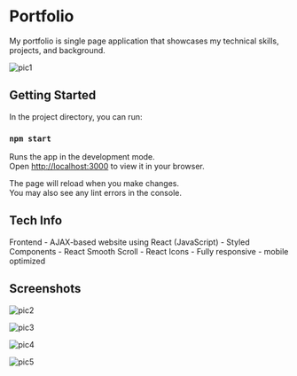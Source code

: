 # Portfolio

My portfolio is single page application that showcases my technical skills, projects, and background.

![pic1](https://user-images.githubusercontent.com/98661499/189999497-1482c9a8-a6fa-4c61-85aa-feadd97d490c.PNG)


## Getting Started

In the project directory, you can run:

### `npm start`

Runs the app in the development mode.\
Open [http://localhost:3000](http://localhost:3000) to view it in your browser.

The page will reload when you make changes.\
You may also see any lint errors in the console.


## Tech Info

Frontend - AJAX-based website using React (JavaScript)
    - Styled Components
    - React Smooth Scroll
    - React Icons
    - Fully responsive - mobile optimized
    
## Screenshots

![pic2](https://user-images.githubusercontent.com/98661499/189999945-1af69834-a930-48b9-bd65-1e1c505710d9.PNG)




![pic3](https://user-images.githubusercontent.com/98661499/190000020-2f6fa92f-7343-4f9c-ad13-04c2189c371b.PNG)




![pic4](https://user-images.githubusercontent.com/98661499/190000109-a313c6be-441c-4f36-a35d-f8a6f331b484.PNG)




![pic5](https://user-images.githubusercontent.com/98661499/190000181-4566398f-605b-4c29-87bf-c4756746a179.PNG)
